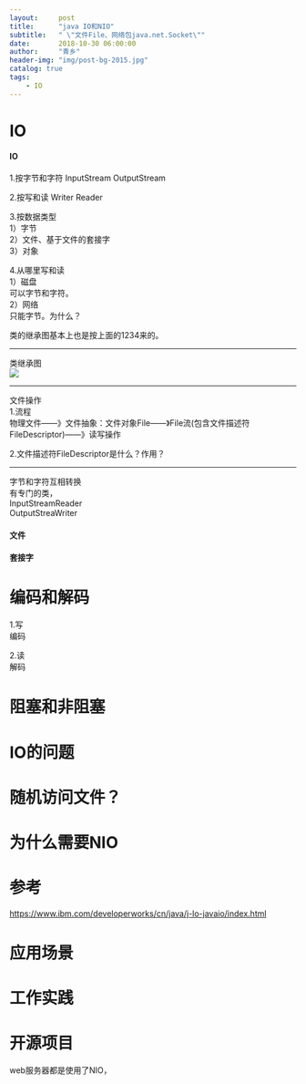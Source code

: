 ```yaml
---
layout:     post
title:      "java IO和NIO"
subtitle:   " \"文件File、网络包java.net.Socket\""
date:       2018-10-30 06:00:00
author:     "青乡"
header-img: "img/post-bg-2015.jpg"
catalog: true
tags:
    - IO
---
```


# IO
#### IO
1.按字节和字符
InputStream
OutputStream

2.按写和读
Writer
Reader

3.按数据类型  
1）字节  
2）文件、基于文件的套接字  
3）对象

4.从哪里写和读  
1）磁盘  
可以字节和字符。  
2）网络  
只能字节。为什么？


类的继承图基本上也是按上面的1234来的。

---
类继承图  
![](http://pg60ucix6.bkt.clouddn.com/image002.png)

---
文件操作  
1.流程  
物理文件——》文件抽象：文件对象File——》File流(包含文件描述符FileDescriptor)——》读写操作  
                      
                      
2.文件描述符FileDescriptor是什么？作用？

                      
---
字节和字符互相转换  
有专门的类，  
InputStreamReader  
OutputStreaWriter
                      
                      

#### 文件

#### 套接字

# 编码和解码
1.写  
编码

2.读  
解码

# 阻塞和非阻塞

# IO的问题

# 随机访问文件？

# 为什么需要NIO


# 参考
https://www.ibm.com/developerworks/cn/java/j-lo-javaio/index.html


# 应用场景

# 工作实践

# 开源项目
web服务器都是使用了NIO，
